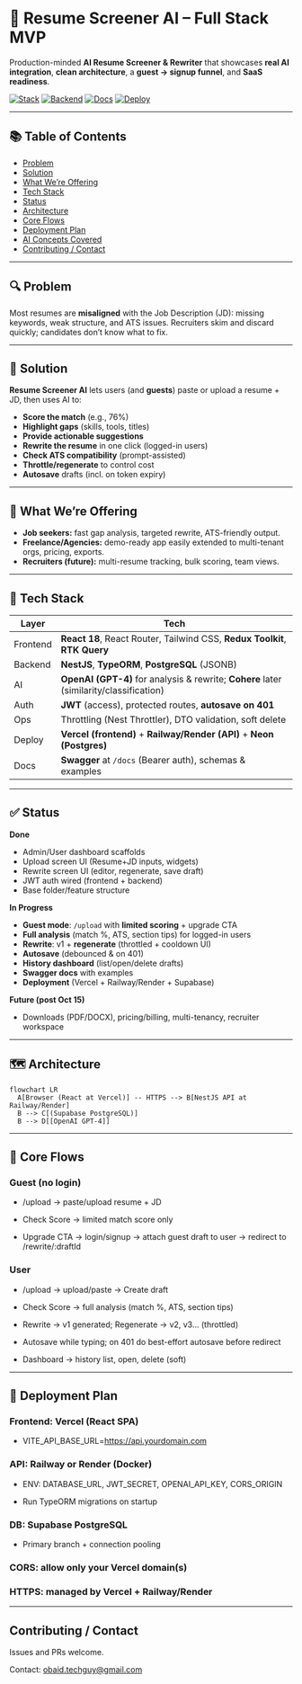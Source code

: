 # 🧠 Resume Screener AI – Full Stack MVP

Production-minded **AI Resume Screener & Rewriter** that showcases **real AI integration**, **clean architecture**, a **guest → signup funnel**, and **SaaS readiness**.

<p align="left">
  <a href="#tech-stack"><img alt="Stack" src="https://img.shields.io/badge/Frontend-React%2018%20%7C%20RTK%20Query%20%7C%20Tailwind-blue"></a>
  <a href="#tech-stack"><img alt="Backend" src="https://img.shields.io/badge/Backend-NestJS%20%7C%20TypeORM%20%7C%20PostgreSQL-green"></a>
  <a href="#api-docs-swagger"><img alt="Docs" src="https://img.shields.io/badge/API%20Docs-Swagger-brightgreen"></a>
  <a href="#deployment-plan"><img alt="Deploy" src="https://img.shields.io/badge/Deploy-Vercel%20%7C%20Railway%20%7C%20Neon-purple"></a>
</p>

---

## 📚 Table of Contents
- [Problem](#-problem)
- [Solution](#-solution)
- [What We’re Offering](#-what-were-offering)
- [Tech Stack](#-tech-stack)
- [Status](#-status)
- [Architecture](#-architecture)
- [Core Flows](#-core-flows)
- [Deployment Plan](#-deployment-plan)
- [AI Concepts Covered](#-ai-concepts-covered)
- [Contributing / Contact](#-contributing--contact)

---

## 🔍 Problem
Most resumes are **misaligned** with the Job Description (JD): missing keywords, weak structure, and ATS issues. Recruiters skim and discard quickly; candidates don’t know what to fix.

---

## 🎯 Solution
**Resume Screener AI** lets users (and **guests**) paste or upload a resume + JD, then uses AI to:

- **Score the match** (e.g., 76%)
- **Highlight gaps** (skills, tools, titles)
- **Provide actionable suggestions**
- **Rewrite the resume** in one click (logged-in users)
- **Check ATS compatibility** (prompt-assisted)
- **Throttle/regenerate** to control cost
- **Autosave** drafts (incl. on token expiry)

---

## 👥 What We’re Offering
- **Job seekers:** fast gap analysis, targeted rewrite, ATS-friendly output.
- **Freelance/Agencies:** demo-ready app easily extended to multi-tenant orgs, pricing, exports.
- **Recruiters (future):** multi-resume tracking, bulk scoring, team views.

---

## 🧱 Tech Stack
| Layer     | Tech |
|----------|------|
| Frontend | **React 18**, React Router, Tailwind CSS, **Redux Toolkit**, **RTK Query** |
| Backend  | **NestJS**, **TypeORM**, **PostgreSQL** (JSONB) |
| AI       | **OpenAI (GPT-4)** for analysis & rewrite; **Cohere** later (similarity/classification) |
| Auth     | **JWT** (access), protected routes, **autosave on 401** |
| Ops      | Throttling (Nest Throttler), DTO validation, soft delete |
| Deploy   | **Vercel (frontend)** + **Railway/Render (API)** + **Neon (Postgres)** |
| Docs     | **Swagger** at `/docs` (Bearer auth), schemas & examples |

---

## ✅ Status

**Done**
- Admin/User dashboard scaffolds  
- Upload screen UI (Resume+JD inputs, widgets)  
- Rewrite screen UI (editor, regenerate, save draft)  
- JWT auth wired (frontend + backend)  
- Base folder/feature structure

**In Progress**
- **Guest mode**: `/upload` with **limited scoring** + upgrade CTA  
- **Full analysis** (match %, ATS, section tips) for logged-in users  
- **Rewrite**: v1 + **regenerate** (throttled + cooldown UI)  
- **Autosave** (debounced & on 401)  
- **History dashboard** (list/open/delete drafts)  
- **Swagger docs** with examples  
- **Deployment** (Vercel + Railway/Render + Supabase)

**Future (post Oct 15)**
- Downloads (PDF/DOCX), pricing/billing, multi-tenancy, recruiter workspace

---

## 🗺️ Architecture

```mermaid
flowchart LR
  A[Browser (React at Vercel)] -- HTTPS --> B[NestJS API at Railway/Render]
  B --> C[(Supabase PostgreSQL)]
  B --> D[[OpenAI GPT-4]]
```
---

## 🔁 Core Flows

### Guest (no login)

- /upload → paste/upload resume + JD

- Check Score → limited match score only

- Upgrade CTA → login/signup → attach guest draft to user → redirect to /rewrite/:draftId

### User

- /upload → upload/paste → Create draft

- Check Score → full analysis (match %, ATS, section tips)

- Rewrite → v1 generated; Regenerate → v2, v3… (throttled)

- Autosave while typing; on 401 do best-effort autosave before redirect

- Dashboard → history list, open, delete (soft)

---

## 🚀 Deployment Plan

### Frontend: Vercel (React SPA)

- VITE_API_BASE_URL=https://api.yourdomain.com

### API: Railway or Render (Docker)

- ENV: DATABASE_URL, JWT_SECRET, OPENAI_API_KEY, CORS_ORIGIN

- Run TypeORM migrations on startup

### DB: Supabase PostgreSQL

- Primary branch + connection pooling

### CORS: allow only your Vercel domain(s)

### HTTPS: managed by Vercel + Railway/Render

---

## Contributing / Contact

Issues and PRs welcome.

Contact: obaid.techguy@gmail.com
